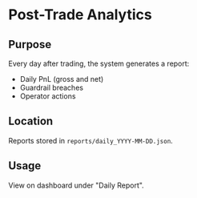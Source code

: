 # Post-Trade Analytics

## Purpose
Every day after trading, the system generates a report:
- Daily PnL (gross and net)
- Guardrail breaches
- Operator actions

## Location
Reports stored in `reports/daily_YYYY-MM-DD.json`.

## Usage
View on dashboard under "Daily Report".
